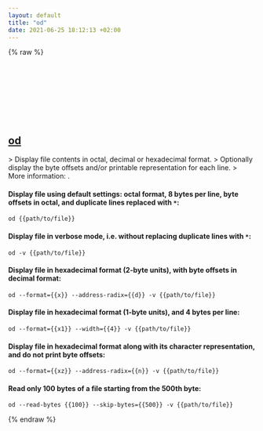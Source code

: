 ```yaml
---
layout: default
title: "od"
date: 2021-06-25 18:12:13 +02:00
---
```

{% raw %}
<h2 id="od">
  <a href="/en/common/od.html">od</a> <a href="#od"><svg class="icon">
    <use href="/assets/images/unicode_sprite.svg#link" />
  </svg></a>
</h2>
> Display file contents in octal, decimal or hexadecimal format.
> Optionally display the byte offsets and/or printable representation for each line.
> More information: <https://www.gnu.org/software/coreutils/od>.

#### Display file using default settings: octal format, 8 bytes per line, byte offsets in octal, and duplicate lines replaced with `*`:
```shell
od {{path/to/file}}
```
#### Display file in verbose mode, i.e. without replacing duplicate lines with `*`:
```shell
od -v {{path/to/file}}
```
#### Display file in hexadecimal format (2-byte units), with byte offsets in decimal format:
```shell
od --format={{x}} --address-radix={{d}} -v {{path/to/file}}
```
#### Display file in hexadecimal format (1-byte units), and 4 bytes per line:
```shell
od --format={{x1}} --width={{4}} -v {{path/to/file}}
```
#### Display file in hexadecimal format along with its character representation, and do not print byte offsets:
```shell
od --format={{xz}} --address-radix={{n}} -v {{path/to/file}}
```
#### Read only 100 bytes of a file starting from the 500th byte:
```shell
od --read-bytes {{100}} --skip-bytes={{500}} -v {{path/to/file}}
```
{% endraw %}